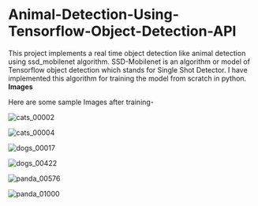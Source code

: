 # Animal-Detection-Using-Tensorflow-Object-Detection-API
This project implements a real time object detection like animal detection using ssd_mobilenet algorithm. SSD-Mobilenet is an algorithm or model of Tensorflow object detection which stands for Single Shot Detector. I have implemented this algorithm for training the model from scratch in python.
**Images** 


Here are some sample Images after training-

![cats_00002](https://user-images.githubusercontent.com/69348400/148013377-66c682c4-4007-4f73-87c3-47cf6f1f6f67.jpg)

![cats_00004](https://user-images.githubusercontent.com/69348400/148013397-00f1a460-9e96-4f5e-b64c-b69199d1da24.jpg)

![dogs_00017](https://user-images.githubusercontent.com/69348400/148013405-742bbc8e-2ca1-4d35-a801-c5f951449441.jpg)

![dogs_00422](https://user-images.githubusercontent.com/69348400/148013431-e9542842-4710-4dda-b492-100271486cfa.jpg)

![panda_00576](https://user-images.githubusercontent.com/69348400/148013449-97e973f4-613f-4aa6-aa3c-fc3d747dc811.jpg)

![panda_01000](https://user-images.githubusercontent.com/69348400/148013463-18bab96f-17ad-4432-8079-8867eedf17e4.jpg)
